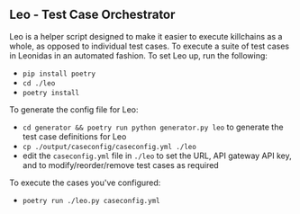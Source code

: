 ## Leo - Test Case Orchestrator

Leo is a helper script designed to make it easier to execute killchains as a whole, as opposed to individual test cases. To execute a suite of test cases in Leonidas in an automated fashion. To set Leo up, run the following:

* `pip install poetry`
* `cd ./leo`
* `poetry install`

To generate the config file for Leo:

* `cd generator && poetry run python generator.py leo` to generate the test case definitions for Leo
* `cp ./output/caseconfig/caseconfig.yml ./leo`
* edit the `caseconfig.yml` file in `./leo` to set the URL, API gateway API key, and to modify/reorder/remove test cases as required

To execute the cases you've configured:

* `poetry run ./leo.py caseconfig.yml`